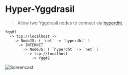 # Hyper-Yggdrasil

> Allow two Yggdrasil nodes to connect via [hyperdht](https://github.com/holepunchto/hyperdht).

```
Ygg#1
  -> tcp://localhost ->
    -> NodeJS: ( `net` -> `hyperdht` )
      -> INTERNET
        -> NodeJS: ( `hyperdht` -> `net` )
          -> tcp://localhost
            -> Ygg#2
```

![Screencast](screencast.gif)
